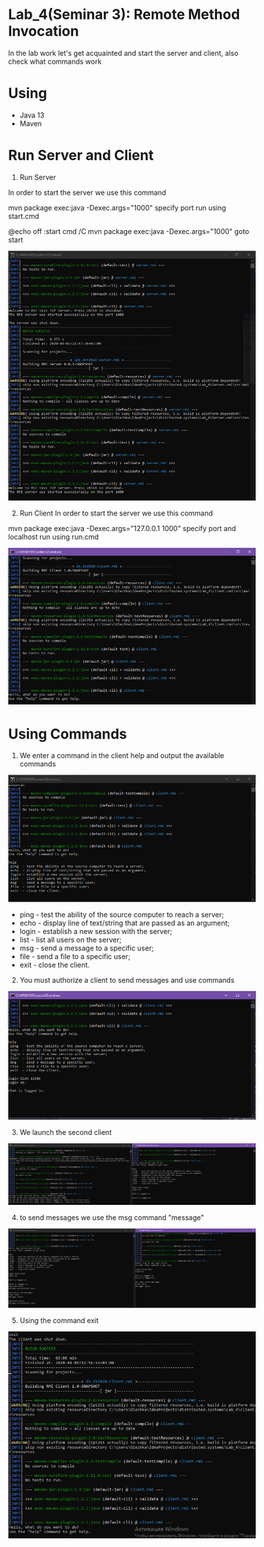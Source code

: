 # Lab_4(Seminar 3): Remote Method Invocation
In the lab work let's get acquainted and start the server and client, also check what commands work
# Using
- Java 13
- Maven 
# Run Server and Client

1) Run Server

In order to start the server we use this command

mvn package exec:java -Dexec.args="1000" specify port
run using start.cmd 

@echo off
:start
cmd /C mvn package exec:java -Dexec.args="1000"
goto start

![img1](https://github.com/Oleh-Synytskyi/distributed.systems/blob/master/Lab_4/Images/img1.PNG)

2) Run Client
In order to start the server we use this command

mvn package exec:java -Dexec.args="127.0.0.1 1000" specify port and localhost
run using run.cmd 

![img2](https://github.com/Oleh-Synytskyi/distributed.systems/blob/master/Lab_4/Images/img2.PNG)

# Using Commands

1) We enter a command in the client  help  and output the available commands

![img3](https://github.com/Oleh-Synytskyi/distributed.systems/blob/master/Lab_4/Images/img3.PNG)

- ping  - test the ability of the source computer to reach a server;
- echo  - display line of text/string that are passed as an argument;
- login - establish a new session with the server;
- list  - list all users on the server;
- msg   - send a message to a specific user;
- file  - send a file to a specific user;
- exit  - close the client.

2) You must authorize a client to send messages and use commands

![img4](https://github.com/Oleh-Synytskyi/distributed.systems/blob/master/Lab_4/Images/img4.PNG)

3) We launch the second client

![img5](https://github.com/Oleh-Synytskyi/distributed.systems/blob/master/Lab_4/Images/img5.PNG)

4) to send messages we use the msg command "message"

![img6](https://github.com/Oleh-Synytskyi/distributed.systems/blob/master/Lab_4/Images/img6.PNG)

5) Using the command exit

![img7](https://github.com/Oleh-Synytskyi/distributed.systems/blob/master/Lab_4/Images/img7.PNG)
